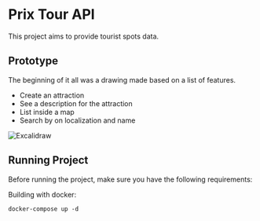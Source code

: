 # Prix Tour API

This project aims to provide tourist spots data.

## Prototype

The beginning of it all was a drawing made based on a list of features. 
- Create an attraction
- See a description for the attraction
- List inside a map
- Search by on localization and name
  
![Excalidraw](https://github.com/WagnerNasc/prix-tour/assets/65175718/e42a0a50-c8de-448f-9b35-80c4a8daa595)


## Running Project

Before running the project, make sure you have the following requirements:

Building with docker:
```shell
docker-compose up -d
```
